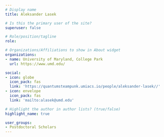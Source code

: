 ```yaml
---
# Display name
title: Aleksander Lasek 

# Is this the primary user of the site?
superuser: false

# Role/position/tagline
role: 

# Organizations/Affiliations to show in About widget
organizations:
- name: University of Maryland, College Park
  url: https://www.umd.edu/

social:
- icon: globe
  icon_pack: fas
  link: 'https://quantumsteampunk.umiacs.io/people/aleksander-lasek//'
- icon: envelope
  icon_pack: fas
  link: 'mailto:alasek@umd.edu'

# Highlight the author in author lists? (true/false)
highlight_name: true

user_groups:
- Postdoctoral Scholars
---
```

